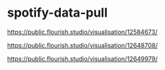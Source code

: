 # spotify-data-pull

https://public.flourish.studio/visualisation/12584673/

https://public.flourish.studio/visualisation/12648708/

https://public.flourish.studio/visualisation/12649979/
